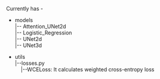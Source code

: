 Currently has - 

* models <br>
  |-- Attention_UNet2d <br>
  |-- Logistic_Regression <br>
  |-- UNet2d <br>
  |-- UNet3d <br>
  
* utils <br>
  |--losses.py <br>
      &nbsp;&nbsp;&nbsp;&nbsp;|--WCELoss: It calculates weighted cross-entropy loss <br>
      
  


